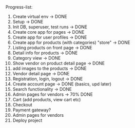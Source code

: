 Progress-list:
1. Create virtual env -> DONE
2. Setup -> DONE
3. Init DB, superuser, test runs -> DONE
4. Create core app for pages -> DONE
5. Create app for user profiles -> DONE
6. Create app for products (with categories) "store" -> DONE
7. Listing products on front page -> DONE
8. Detail info for products -> DONE
9. Category view -> DONE
10. Show vendor on product detail page -> DONE
11. add images to the products -> DONE 
12. Vendor detail page  -> DONE 
13. Registration, login, logout -> DONE 
14. Create account page -> DONE (basics, upd later)
15. Search functionality -> DONE 
16. Admin pages for vendors -> 70% DONE
17. Cart (add products, view cart etc)
18. Checkout 
19. Payment gateway? 
20. Admin pages for vendors 
21. Deploy project
